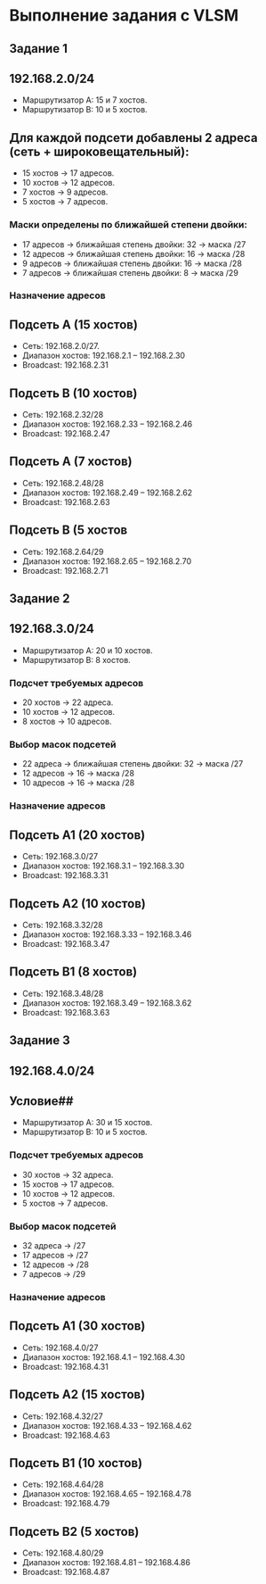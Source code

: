 # Выполнение задания с VLSM
## Задание 1  
## 192.168.2.0/24 ##
- Маршрутизатор A: 15 и 7 хостов.  
- Маршрутизатор B: 10 и 5 хостов.  
## Для каждой подсети добавлены 2 адреса (сеть + широковещательный):  
- 15 хостов → 17 адресов.  
- 10 хостов → 12 адресов.  
- 7 хостов → 9 адресов.  
- 5 хостов → 7 адресов.  
### Маски определены по ближайшей степени двойки:  
- 17 адресов → ближайшая степень двойки: 32 → маска /27
- 12 адресов → ближайшая степень двойки: 16 → маска /28
- 9 адресов → ближайшая степень двойки: 16 → маска /28
- 7 адресов → ближайшая степень двойки: 8 → маска /29

### Назначение адресов  
## Подсеть A (15 хостов) ##   
- Сеть: 192.168.2.0/27.  
- Диапазон хостов: 192.168.2.1 – 192.168.2.30  
- Broadcast: 192.168.2.31 

## Подсеть B (10 хостов) ##  
- Сеть: 192.168.2.32/28 
- Диапазон хостов: 192.168.2.33 – 192.168.2.46
- Broadcast: 192.168.2.47

## Подсеть A (7 хостов) ## 
- Сеть: 192.168.2.48/28
- Диапазон хостов: 192.168.2.49 – 192.168.2.62
- Broadcast: 192.168.2.63

## Подсеть B (5 хостов ## 
- Сеть: 192.168.2.64/29
- Диапазон хостов: 192.168.2.65 – 192.168.2.70 
- Broadcast: 192.168.2.71

## Задание 2  
## 192.168.3.0/24 ## 
- Маршрутизатор A: 20 и 10 хостов.  
- Маршрутизатор B: 8 хостов.  

### Подсчет требуемых адресов  
- 20 хостов → 22 адреса.  
- 10 хостов → 12 адресов.  
- 8 хостов → 10 адресов.  

### Выбор масок подсетей  
- 22 адреса → ближайшая степень двойки: 32 → маска /27
- 12 адресов → 16 → маска /28
- 10 адресов → 16 → маска /28
### Назначение адресов  
## Подсеть A1 (20 хостов) ## 
- Сеть: 192.168.3.0/27
- Диапазон хостов: 192.168.3.1 – 192.168.3.30 
- Broadcast: 192.168.3.31

## Подсеть A2 (10 хостов) ## 
- Сеть: 192.168.3.32/28
- Диапазон хостов: 192.168.3.33 – 192.168.3.46
- Broadcast: 192.168.3.47

## Подсеть B1 (8 хостов) ## 
- Сеть: 192.168.3.48/28
- Диапазон хостов: 192.168.3.49 – 192.168.3.62  
- Broadcast: 192.168.3.63

## Задание 3  
## 192.168.4.0/24 ## 
## Условие##  
- Маршрутизатор A: 30 и 15 хостов.  
- Маршрутизатор B: 10 и 5 хостов.  

### Подсчет требуемых адресов  
- 30 хостов → 32 адреса.  
- 15 хостов → 17 адресов.  
- 10 хостов → 12 адресов.  
- 5 хостов → 7 адресов.  

### Выбор масок подсетей  
- 32 адреса → /27
- 17 адресов → /27
- 12 адресов → /28
- 7 адресов → /29

### Назначение адресов  
## Подсеть A1 (30 хостов) ## 
- Сеть: 192.168.4.0/27
- Диапазон хостов: 192.168.4.1 – 192.168.4.30
- Broadcast: 192.168.4.31

## Подсеть A2 (15 хостов) ##  
- Сеть: 192.168.4.32/27
- Диапазон хостов: 192.168.4.33 – 192.168.4.62
- Broadcast: 192.168.4.63

## Подсеть B1 (10 хостов) ## 
- Сеть: 192.168.4.64/28
- Диапазон хостов: 192.168.4.65 – 192.168.4.78
- Broadcast: 192.168.4.79

## Подсеть B2 (5 хостов) ## 
- Сеть: 192.168.4.80/29
- Диапазон хостов: 192.168.4.81 – 192.168.4.86
- Broadcast: 192.168.4.87 

